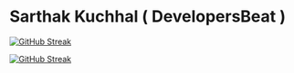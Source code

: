 # Sarthak Kuchhal ( DevelopersBeat )

[![GitHub Streak](http://github-readme-streak-stats.herokuapp.com?user=developersbeat&theme=chartreuse-dark&background=000000&fire=001ADD&currStreakNum=00DD0B&sideNums=00DD0B)](https://git.io/streak-stats)


[![GitHub Streak](http://github-readme-streak-stats.herokuapp.com?user=developersbeat&theme=merko&hide_border=true&date_format=M%20j%5B%2C%20Y%5D&fire=001ADD&ring=80DD06&currStreakNum=00DD0B&sideNums=00DD0B)](https://git.io/streak-stats)
